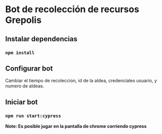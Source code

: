 # Bot de recolección de recursos Grepolis

## Instalar dependencias

### `npm install`

## Configurar bot

Cambiar el tiempo de recoleccion, id de la aldea, credenciales usuario, y numero de aldeas.

## Iniciar bot

### `npm run start:cypress`

**Note: Es posible jugar en la pantalla de chrome corriendo cypress**
